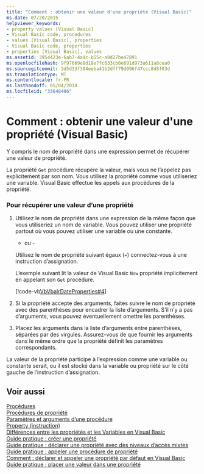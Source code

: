```yaml
---
title: "Comment : obtenir une valeur d'une propriété (Visual Basic)"
ms.date: 07/20/2015
helpviewer_keywords:
- property values [Visual Basic]
- Visual Basic code, procedures
- values [Visual Basic], properties
- Visual Basic code, properties
- properties [Visual Basic], values
ms.assetid: 3954423e-6ab7-4a4c-b55c-a8d27be47891
ms.openlocfilehash: 9f97669e8d18e7fc633cb0e691d973a611a8cea0
ms.sourcegitcommit: 3d5d33f384eeba41b2dff79d096f47ccc8d8f03d
ms.translationtype: MT
ms.contentlocale: fr-FR
ms.lasthandoff: 05/04/2018
ms.locfileid: "33648406"
---
```

# <a name="how-to-get-a-value-from-a-property-visual-basic"></a>Comment : obtenir une valeur d'une propriété (Visual Basic)
Y compris le nom de propriété dans une expression permet de récupérer une valeur de propriété.  
  
 La propriété `Get` procédure récupère la valeur, mais vous ne l’appelez pas explicitement par son nom. Vous utilisez la propriété comme vous utiliseriez une variable. Visual Basic effectue les appels aux procédures de la propriété.  
  
### <a name="to-retrieve-a-value-from-a-property"></a>Pour récupérer une valeur d’une propriété  
  
1.  Utilisez le nom de propriété dans une expression de la même façon que vous utiliseriez un nom de variable. Vous pouvez utiliser une propriété partout où vous pouvez utiliser une variable ou une constante.  
  
     - ou -  
  
     Utilisez le nom de propriété suivant égaux (`=`) connectez-vous à une instruction d’assignation.  
  
     L’exemple suivant lit la valeur de Visual Basic `Now` propriété implicitement en appelant son `Get` procédure.  
  
     [!code-vb[VbVbalrDateProperties#4](./codesnippet/VisualBasic/how-to-get-a-value-from-a-property_1.vb)]  
  
2.  Si la propriété accepte des arguments, faites suivre le nom de propriété avec des parenthèses pour encadrer la liste d’arguments. S’il n’y a pas d’arguments, vous pouvez éventuellement omettre les parenthèses.  
  
3.  Placez les arguments dans la liste d’arguments entre parenthèses, séparées par des virgules. Assurez-vous de que fournir les arguments dans le même ordre que la propriété définit les paramètres correspondants.  
  
 La valeur de la propriété participe à l’expression comme une variable ou constante serait, ou il est stocké dans la variable ou propriété sur le côté gauche de l’instruction d’assignation.  
  
## <a name="see-also"></a>Voir aussi  
 [Procédures](./index.md)  
 [Procédures de propriété](./property-procedures.md)  
 [Paramètres et arguments d’une procédure](./procedure-parameters-and-arguments.md)  
 [Property (instruction)](../../../../visual-basic/language-reference/statements/property-statement.md)  
 [Différences entre les propriétés et les Variables en Visual Basic](./differences-between-properties-and-variables.md)  
 [Guide pratique : créer une propriété](./how-to-create-a-property.md)  
 [Guide pratique : déclarer une propriété avec des niveaux d’accès mixtes](./how-to-declare-a-property-with-mixed-access-levels.md)  
 [Guide pratique : appeler une procédure de propriété](./how-to-call-a-property-procedure.md)  
 [Comment : déclarer et appeler une propriété par défaut en Visual Basic](./how-to-declare-and-call-a-default-property.md)  
 [Guide pratique : placer une valeur dans une propriété](./how-to-put-a-value-in-a-property.md)
